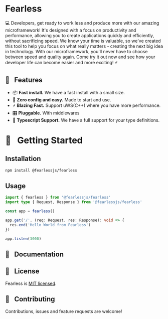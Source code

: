 # Fearless

💻 Developers, get ready to work less and produce more with our amazing microframework! It's designed with a focus on productivity and performance, allowing you to create applications quickly and efficiently, without sacrificing speed. We know your time is valuable, so we've created this tool to help you focus on what really matters - creating the next big idea in technology. With our microframework, you'll never have to choose between speed and quality again. Come try it out now and see how your developer life can become easier and more exciting! ⚡️

## 🎩 &nbsp; Features

- 📦 **Fast install.** We have a fast install with a small size.
- 🧘 **Zero config and easy.** Made to start and use.
- ⚡️ **Blazing Fast.** Support uWS(C++) where you have more performance.
- 🎛 **Pluggable.** With middlewares
- 🔐 **Typescript Support.** We have a full support for your type definitions.

# 🚀 &nbsp; Getting Started

## Installation

```bash
npm install @fearlessjs/fearless
```

## Usage

```ts
import { fearless } from '@fearlessjs/fearless'
import type { Request, Response } from '@fearlessjs/fearless'

const app = fearless()

app.get('/', (req: Request, res: Response): void => {
  res.end('Hello World from Fearless')
})

app.listen(3000)
```


## 📖 &nbsp; Documentation

## 📝 &nbsp; License

Fearless is [MIT licensed](./LICENSE).

## 🤝 &nbsp; Contributing

Contributions, issues and feature requests are welcome!